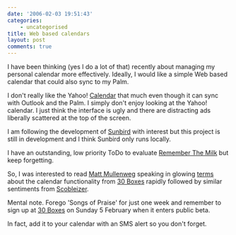 ```yaml
---
date: '2006-02-03 19:51:43'
categories:
    - uncategorised
title: Web based calendars
layout: post
comments: true
---
```


I have been thinking (yes I do a lot of that) recently about managing my
personal calendar more effectively. Ideally, I would like a simple Web
based calendar that could also sync to my Palm.

I don't really like the Yahoo! [Calendar](http://calendar.yahoo.com/)
that much even though it can sync with Outlook and the Palm. I simply
don't enjoy looking at the Yahoo! calendar. I just think the interface
is ugly and there are distracting ads liberally scattered at the top of
the screen.

I am following the development of
[Sunbird](http://www.mozilla.org/projects/calendar/sunbird.html) with
interest but this project is still in development and I think Sunbird
only runs locally.

I have an outstanding, low priority ToDo to evaluate [Remember The
Milk](http://www.rememberthemilk.com/) but keep forgetting.

So, I was interested to read [Matt Mullenweg](http://photomatt.net/)
speaking in glowing [terms](http://photomatt.net/2006/02/02/30-boxes/)
about the calendar functionality from [30
Boxes](http://www.30boxes.com/) rapidly followed by similar sentiments
from
[Scobleizer](http://scobleizer.wordpress.com/2006/02/03/calendaring-heats-up).

Mental note. Forego 'Songs of Praise' for just one week and remember to
sign up at [30 Boxes](http://www.30boxes.com/) on Sunday 5 February when
it enters public beta.

In fact, add it to your calendar with an SMS alert so you don't forget.
